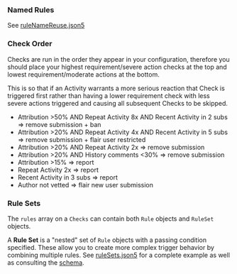 ### Named Rules

See [ruleNameReuse.json5](/src/examples/advancedConcepts/ruleNameReuse.json5)

### Check Order

Checks are run in the order they appear in your configuration, therefore you should place your highest requirement/severe action checks at the top and lowest requirement/moderate actions at the bottom.

This is so that if an Activity warrants a more serious reaction that Check is triggered first rather than having a lower requirement check with less severe actions triggered and causing all subsequent Checks to be skipped.

* Attribution >50% AND Repeat Activity 8x AND Recent Activity in 2 subs => remove submission + ban
* Attribution >20% AND Repeat Activity 4x AND Recent Activity in 5 subs => remove submission + flair user restricted
* Attribution >20% AND Repeat Activity 2x => remove submission
* Attribution >20% AND History comments <30% => remove submission
* Attribution >15% => report
* Repeat Activity 2x => report
* Recent Activity in 3 subs => report
* Author not vetted => flair new user submission

### Rule Sets

The `rules` array on a `Checks` can contain both `Rule` objects and `RuleSet` objects.

A **Rule Set** is a "nested" set of `Rule` objects with a passing condition specified. These allow you to create more complex trigger behavior by combining multiple rules. See [ruleSets.json5](/src/examples/advancedConcents/ruleSets.json5) for a complete example as well as consulting the [schema](https://json-schema.app/view/%23?url=https%3A%2F%2Fraw.githubusercontent.com%2FFoxxMD%2Freddit-context-bot%2Fmaster%2Fsrc%2FSchema%2FApp.json).
